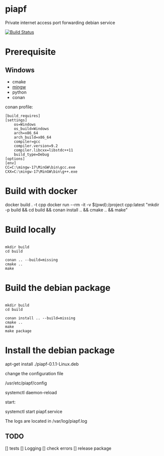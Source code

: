 # piapf
Private internet access  port forwarding debian service 

[![Build Status](https://travis-ci.com/darknessnerd/piapf.svg?branch=main)](https://travis-ci.com/darknessnerd/piapf)

# Prerequisite

## Windows
* cmake
* [mingw](https://nuwen.net/mingw.html)
* python
* conan

conan profile:
```
[build_requires]
[settings]
    os=Windows
    os_build=Windows
    arch=x86_64
    arch_build=x86_64
    compiler=gcc
    compiler.version=9.2
    compiler.libcxx=libstdc++11
    build_type=Debug
[options]
[env]
CC=C:\mingw-17\MinGW\bin\gcc.exe
CXX=C:\mingw-17\MinGW\bin\g++.exe

```


# Build with docker

docker build . -t cpp
docker run --rm -it -v $(pwd):/project cpp:latest "mkdir -p build && cd build && conan install .. && cmake .. && make"


# Build locally

```

mkdir build
cd build

conan .. --build=missing
cmake ..
make
```


# Build the debian package 

```

mkdir build
cd build

conan install .. --build=missing
cmake ..
make
make package
```


# Install the debian package 

apt-get install ./piapf-0.1.1-Linux.deb


change the configuration file 

/usr/etc/piapf/config

systemctl daemon-reload

start: 

systemctl start piapf.service

The logs are located in  /var/log/piapf.log

## TODO 

[] tests
[] Logging 
[] check errors
[] release package 
